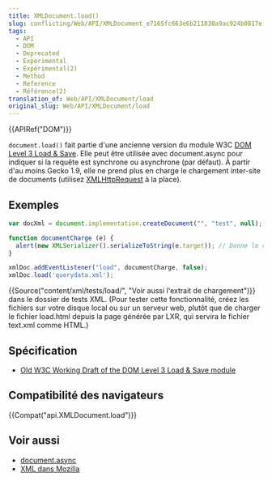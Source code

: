 ```yaml
---
title: XMLDocument.load()
slug: conflicting/Web/API/XMLDocument_e7165fc663e6b211830a9ac924b0817e
tags:
  - API
  - DOM
  - Deprecated
  - Experimental
  - Expérimental(2)
  - Method
  - Reference
  - Référence(2)
translation_of: Web/API/XMLDocument/load
original_slug: Web/API/XMLDocument/load
---
```


{{APIRef("DOM")}}

`document.load()` fait partie d'une ancienne version du module W3C [DOM Level 3 Load & Save](http://www.w3.org/TR/2003/WD-DOM-Level-3-LS-20030619/load-save.html#LS-DocumentLS). Elle peut être utilisée avec document.async pour indiquer si la requête est synchrone ou asynchrone (par défaut). À partir d'au moins Gecko 1.9, elle ne prend plus en charge le chargement inter-site de documents (utilisez [XMLHttpRequest](/fr/docs/Web/API/XMLHttpRequest) à la place).

## Exemples

```js
var docXml = document.implementation.createDocument("", "test", null);

function documentCharge (e) {
  alert(new XMLSerializer().serializeToString(e.target)); // Donne le contenu de querydata.xml comme une chaîne
}

xmlDoc.addEventListener("load", documentCharge, false);
xmlDoc.load('querydata.xml');
```

{{Source("content/xml/tests/load/", "Voir aussi l'extrait de chargement")}} dans le dossier de tests XML. (Pour tester cette fonctionnalité, créez les fichiers sur votre disque local ou sur un serveur web, plutôt que de charger le fichier load.html depuis la page générée par LXR, qui servira le fichier text.xml comme HTML.)

## Spécification

- [Old W3C Working Draft of the DOM Level 3 Load & Save module](http://www.w3.org/TR/2003/WD-DOM-Level-3-LS-20030619/load-save.html#LS-DocumentLS)

## Compatibilité des navigateurs

{{Compat("api.XMLDocument.load")}}

## Voir aussi

- [document.async](/fr/docs/Web/API/Document/async)
- [XML dans Mozilla](/fr/docs/XML_dans_Mozilla)
